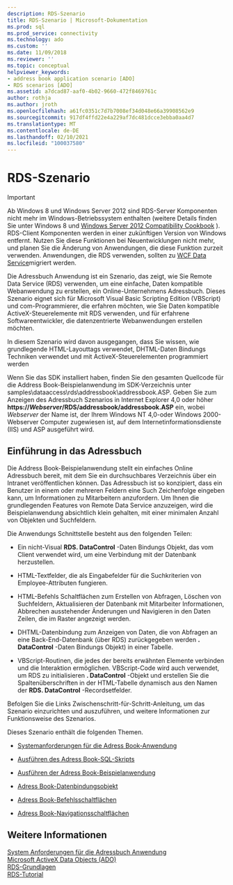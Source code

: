 ```yaml
---
description: RDS-Szenario
title: RDS-Szenario | Microsoft-Dokumentation
ms.prod: sql
ms.prod_service: connectivity
ms.technology: ado
ms.custom: ''
ms.date: 11/09/2018
ms.reviewer: ''
ms.topic: conceptual
helpviewer_keywords:
- address book application scenario [ADO]
- RDS scenarios [ADO]
ms.assetid: a7dcad87-aaf0-4b02-9660-472f8469761c
author: rothja
ms.author: jroth
ms.openlocfilehash: a61fc0351c7d7b7008ef34d048e66a39908562e9
ms.sourcegitcommit: 917df4ffd22e4a229af7dc481dcce3ebba0aa4d7
ms.translationtype: MT
ms.contentlocale: de-DE
ms.lasthandoff: 02/10/2021
ms.locfileid: "100037580"
---
```

# <a name="rds-scenario"></a>RDS-Szenario
> [!IMPORTANT]
>  Ab Windows 8 und Windows Server 2012 sind RDS-Server Komponenten nicht mehr im Windows-Betriebssystem enthalten (weitere Details finden Sie unter Windows 8 und [Windows Server 2012 Compatibility Cookbook](https://www.microsoft.com/download/details.aspx?id=27416) ). RDS-Client Komponenten werden in einer zukünftigen Version von Windows entfernt. Nutzen Sie diese Funktionen bei Neuentwicklungen nicht mehr, und planen Sie die Änderung von Anwendungen, die diese Funktion zurzeit verwenden. Anwendungen, die RDS verwenden, sollten zu [WCF Data Service](/dotnet/framework/wcf/)migriert werden.  
  
 Die Adressbuch Anwendung ist ein Szenario, das zeigt, wie Sie Remote Data Service (RDS) verwenden, um eine einfache, Daten kompatible Webanwendung zu erstellen, ein Online-Unternehmens Adressbuch. Dieses Szenario eignet sich für Microsoft Visual Basic Scripting Edition (VBScript) und com-Programmierer, die erfahren möchten, wie Sie Daten kompatible ActiveX-Steuerelemente mit RDS verwenden, und für erfahrene Softwareentwickler, die datenzentrierte Webanwendungen erstellen möchten.  
  
 In diesem Szenario wird davon ausgegangen, dass Sie wissen, wie grundlegende HTML-Layouttags verwendet, DHTML-Daten Bindungs Techniken verwendet und mit ActiveX-Steuerelementen programmiert werden  
  
 Wenn Sie das SDK installiert haben, finden Sie den gesamten Quellcode für die Address Book-Beispielanwendung im SDK-Verzeichnis unter samples\dataaccess\rds\addressbook\addressbook.ASP. Geben Sie zum Anzeigen des Adressbuch Szenarios in Internet Explorer 4,0 oder höher **https://*Webserver*/RDS/addressbook/addressbook.ASP** ein, wobei *Webserver* der Name ist, der Ihrem Windows NT 4,0-oder Windows 2000-Webserver Computer zugewiesen ist, auf dem Internetinformationsdienste (IIS) und ASP ausgeführt wird.  
  
## <a name="introduction-to-address-book"></a>Einführung in das Adressbuch  
 Die Address Book-Beispielanwendung stellt ein einfaches Online Adressbuch bereit, mit dem Sie ein durchsuchbares Verzeichnis über ein Intranet veröffentlichen können. Das Adressbuch ist so konzipiert, dass ein Benutzer in einem oder mehreren Feldern eine Such Zeichenfolge eingeben kann, um Informationen zu Mitarbeitern anzufordern. Um Ihnen die grundlegenden Features von Remote Data Service anzuzeigen, wird die Beispielanwendung absichtlich klein gehalten, mit einer minimalen Anzahl von Objekten und Suchfeldern.  
  
 Die Anwendungs Schnittstelle besteht aus den folgenden Teilen:  
  
-   Ein nicht-Visual **RDS. DataControl** -Daten Bindungs Objekt, das vom Client verwendet wird, um eine Verbindung mit der Datenbank herzustellen.  
  
-   HTML-Textfelder, die als Eingabefelder für die Suchkriterien von Employee-Attributen fungieren.  
  
-   HTML-Befehls Schaltflächen zum Erstellen von Abfragen, Löschen von Suchfeldern, Aktualisieren der Datenbank mit Mitarbeiter Informationen, Abbrechen ausstehender Änderungen und Navigieren in den Daten Zeilen, die im Raster angezeigt werden.  
  
-   DHTML-Datenbindung zum Anzeigen von Daten, die von Abfragen an eine Back-End-Datenbank (über RDS) zurückgegeben werden **. DataControl** -Daten Bindungs Objekt) in einer Tabelle.  
  
-   VBScript-Routinen, die jedes der bereits erwähnten Elemente verbinden und die Interaktion ermöglichen. VBScript-Code wird auch verwendet, um RDS zu initialisieren **. DataControl** -Objekt und erstellen Sie die Spaltenüberschriften in der HTML-Tabelle dynamisch aus den Namen der **RDS. DataControl** -Recordsetfelder.  
  
 Befolgen Sie die Links Zwischenschritt-für-Schritt-Anleitung, um das Szenario einzurichten und auszuführen, und weitere Informationen zur Funktionsweise des Szenarios.  
  
 Dieses Szenario enthält die folgenden Themen.  
  
-   [Systemanforderungen für die Adress Book-Anwendung](./system-requirements-for-the-address-book-application.md)  
  
-   [Ausführen des Adress Book-SQL-Skripts](./running-the-address-book-sql-script.md)  
  
-   [Ausführen der Adress Book-Beispielanwendung](./running-the-address-book-sample-application.md)  
  
-   [Adress Book-Datenbindungsobjekt](./address-book-data-binding-object.md)  
  
-   [Adress Book-Befehlsschaltflächen](./address-book-command-buttons.md)  
  
-   [Adress Book-Navigationsschaltflächen](./address-book-navigation-buttons.md)  
  
## <a name="see-also"></a>Weitere Informationen  
 [System Anforderungen für die Adressbuch Anwendung](./system-requirements-for-the-address-book-application.md)   
 [Microsoft ActiveX Data Objects (ADO)](../../microsoft-activex-data-objects-ado.md)   
 [RDS-Grundlagen](./rds-fundamentals.md)   
 [RDS-Tutorial](./rds-tutorial.md)